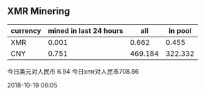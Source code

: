 ## XMR Minering

|currency|mined in last 24 hours|all|in pool|
|---|---|---|---|
|XMR|0.001|0.662|0.455|
|CNY|0.751|469.184|322.332|

今日美元对人民币 6.94	今日xmr对人民币708.86


2018-10-19 06:05